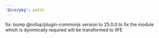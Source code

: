 ```yaml
---
'@ice/pkg': patch
---
```


fix: bump @rollup/plugin-commonjs version to 25.0.0 to fix the module which is dynimically required will be transformed to IIFE
